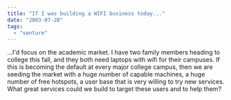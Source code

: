 ```yaml
---
title: "If I was building a WIFI business today..."
date: "2003-07-28"
tags: 
  - "venture"
---
```


...I'd focus on the academic market. I have two family members heading to college this fall, and they both need laptops with wifi for their campuses. If this is becoming the default at every major college campus, then we are seeding the market with a huge number of capable machines, a huge number of free hotspots, a user base that is very willing to try new services. What great services could we build to target these users and to help them?
